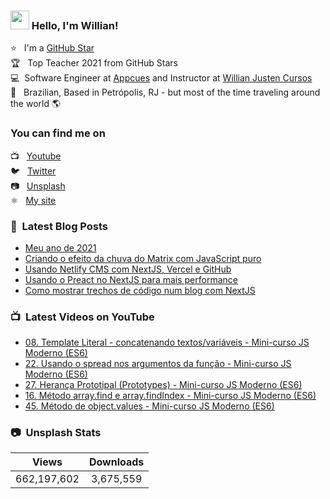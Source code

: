 ### <img src="https://media.giphy.com/media/hvRJCLFzcasrR4ia7z/giphy.gif" width="30px" height="30px"> Hello, I'm Willian!

⭐ &nbsp; I'm a [GitHub Star](https://stars.github.com/profiles/willianjusten/) <br>
🏆 &nbsp; Top Teacher 2021 from GitHub Stars <br>
💻 &nbsp;Software Engineer at [Appcues](https://appcues.com) and Instructor at [Willian Justen Cursos](https://willianjusten.com.br/cursos) <br>
🏡 &nbsp; Brazilian, Based in Petrópolis, RJ - but most of the time traveling around the world 🌎

### You can find me on

📺 &nbsp; [Youtube](https://www.youtube.com/WillianJustenCursos/?sub_confirmation=1) <br>
🐦 &nbsp; [Twitter](https://twitter.com/Willian_justen) <br>
📷 &nbsp; [Unsplash](https://unsplash.com/@willianjusten) <br>
⚛️ &nbsp; [My site](https://willianjusten.com.br) <br>

### 📕 &nbsp;Latest Blog Posts

<!-- BLOG:START -->
- [Meu ano de 2021](https://willianjusten.com.br/meu-ano-de-2021)
- [Criando o efeito da chuva do Matrix com JavaScript puro](https://willianjusten.com.br/criando-o-efeito-da-chuva-do-matrix-com-javascript-puro)
- [Usando Netlify CMS com NextJS, Vercel e GitHub](https://willianjusten.com.br/usando-netlify-cms-com-nextjs-vercel-e-github)
- [Usando o Preact no NextJS para mais performance](https://willianjusten.com.br/usando-o-preact-no-nextjs-para-mais-performance)
- [Como mostrar trechos de código num blog com NextJS](https://willianjusten.com.br/como-mostrar-trechos-de-codigo-num-blog-com-nextjs)
<!-- BLOG:END -->

### 📺 &nbsp;Latest Videos on YouTube

<!-- YOUTUBE:START -->
- [08. Template Literal - concatenando textos/variáveis  - Mini-curso JS Moderno &lpar;ES6&rpar;](https://www.youtube.com/watch?v=teuIneHYTCs)
- [22. Usando o spread nos argumentos da função  - Mini-curso JS Moderno &lpar;ES6&rpar;](https://www.youtube.com/watch?v=RV-IWn805jU)
- [27. Herança Prototipal &lpar;Prototypes&rpar; - Mini-curso JS Moderno &lpar;ES6&rpar;](https://www.youtube.com/watch?v=cIAwSEPWmHI)
- [16. Método array.find e array.findIndex - Mini-curso JS Moderno &lpar;ES6&rpar;](https://www.youtube.com/watch?v=0YBtwRBpl-A)
- [45. Método de object.values - Mini-curso JS Moderno &lpar;ES6&rpar;](https://www.youtube.com/watch?v=QVt_U4WkjF0)
<!-- YOUTUBE:END -->

### 📷 &nbsp;Unsplash Stats

<!-- UNSPLASH-STATS:START -->
| **Views**         | **Downloads**        |
|:-----------------:|:--------------------:|
|662,197,602   | 3,675,559 |
<!-- UNSPLASH-STATS:END -->
